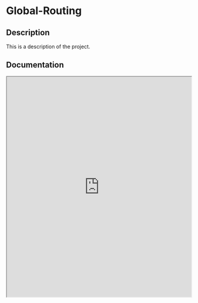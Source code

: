 # Global-Routing

## Description
This is a description of the project.

## Documentation
<iframe src="https://github.com/steveniscoming/Global-Routing/blob/main/main/prog2_routing.pdf" width="100%" height="600px">
</iframe>
